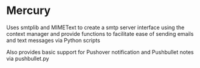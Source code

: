 # Mercury
Uses smtplib and MIMEText to create a smtp server interface using the context manager and provide functions to facilitate ease of sending emails and text messages via Python scripts

Also provides basic support for Pushover notification and Pushbullet notes via pushbullet.py
